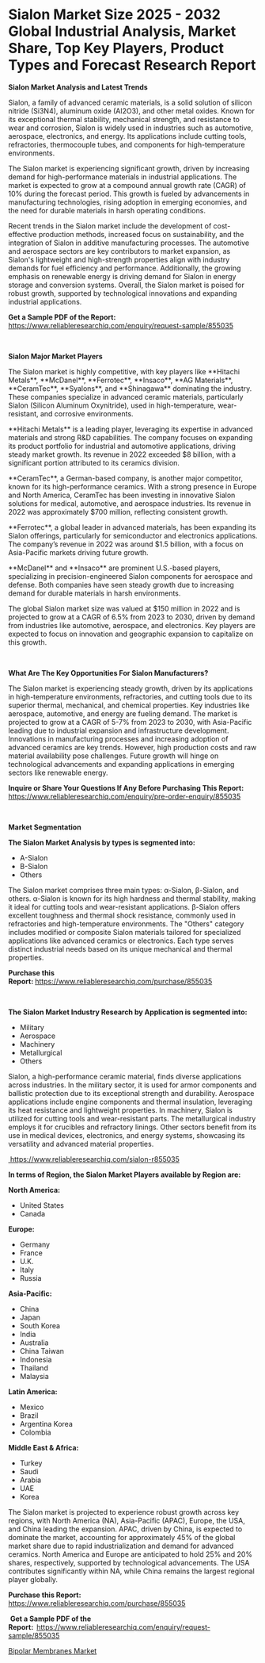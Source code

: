 <p><h1>Sialon Market Size 2025 - 2032 Global Industrial Analysis, Market Share, Top Key Players, Product Types and Forecast Research Report</h1></p><p><strong>Sialon Market Analysis and Latest Trends</strong></p>
<p><p>Sialon, a family of advanced ceramic materials, is a solid solution of silicon nitride (Si3N4), aluminum oxide (Al2O3), and other metal oxides. Known for its exceptional thermal stability, mechanical strength, and resistance to wear and corrosion, Sialon is widely used in industries such as automotive, aerospace, electronics, and energy. Its applications include cutting tools, refractories, thermocouple tubes, and components for high-temperature environments.</p><p>The Sialon market is experiencing significant growth, driven by increasing demand for high-performance materials in industrial applications. The market is expected to grow at a compound annual growth rate (CAGR) of 10% during the forecast period. This growth is fueled by advancements in manufacturing technologies, rising adoption in emerging economies, and the need for durable materials in harsh operating conditions.</p><p>Recent trends in the Sialon market include the development of cost-effective production methods, increased focus on sustainability, and the integration of Sialon in additive manufacturing processes. The automotive and aerospace sectors are key contributors to market expansion, as Sialon's lightweight and high-strength properties align with industry demands for fuel efficiency and performance. Additionally, the growing emphasis on renewable energy is driving demand for Sialon in energy storage and conversion systems. Overall, the Sialon market is poised for robust growth, supported by technological innovations and expanding industrial applications.</p></p>
<p><strong>Get a Sample PDF of the Report:&nbsp;</strong> <a href="https://www.reliableresearchiq.com/enquiry/request-sample/855035?utm_campaign=2099&utm_medium=2&utm_source=Github&utm_content=ia&utm_term=26012025&utm_id=sialon">https://www.reliableresearchiq.com/enquiry/request-sample/855035</a></p>
<p>&nbsp;</p>
<p><strong>Sialon Major Market Players</strong></p>
<p><p>The Sialon market is highly competitive, with key players like **Hitachi Metals**, **McDanel**, **Ferrotec**, **Insaco**, **AG Materials**, **CeramTec**, **Syalons**, and **Shinagawa** dominating the industry. These companies specialize in advanced ceramic materials, particularly Sialon (Silicon Aluminum Oxynitride), used in high-temperature, wear-resistant, and corrosive environments.</p><p>**Hitachi Metals** is a leading player, leveraging its expertise in advanced materials and strong R&D capabilities. The company focuses on expanding its product portfolio for industrial and automotive applications, driving steady market growth. Its revenue in 2022 exceeded $8 billion, with a significant portion attributed to its ceramics division.</p><p>**CeramTec**, a German-based company, is another major competitor, known for its high-performance ceramics. With a strong presence in Europe and North America, CeramTec has been investing in innovative Sialon solutions for medical, automotive, and aerospace industries. Its revenue in 2022 was approximately $700 million, reflecting consistent growth.</p><p>**Ferrotec**, a global leader in advanced materials, has been expanding its Sialon offerings, particularly for semiconductor and electronics applications. The company’s revenue in 2022 was around $1.5 billion, with a focus on Asia-Pacific markets driving future growth.</p><p>**McDanel** and **Insaco** are prominent U.S.-based players, specializing in precision-engineered Sialon components for aerospace and defense. Both companies have seen steady growth due to increasing demand for durable materials in harsh environments.</p><p>The global Sialon market size was valued at $150 million in 2022 and is projected to grow at a CAGR of 6.5% from 2023 to 2030, driven by demand from industries like automotive, aerospace, and electronics. Key players are expected to focus on innovation and geographic expansion to capitalize on this growth.</p></p>
<p>&nbsp;</p>
<p><strong>What Are The Key Opportunities For Sialon Manufacturers?</strong></p>
<p><p>The Sialon market is experiencing steady growth, driven by its applications in high-temperature environments, refractories, and cutting tools due to its superior thermal, mechanical, and chemical properties. Key industries like aerospace, automotive, and energy are fueling demand. The market is projected to grow at a CAGR of 5-7% from 2023 to 2030, with Asia-Pacific leading due to industrial expansion and infrastructure development. Innovations in manufacturing processes and increasing adoption of advanced ceramics are key trends. However, high production costs and raw material availability pose challenges. Future growth will hinge on technological advancements and expanding applications in emerging sectors like renewable energy.</p></p>
<p><strong>Inquire or Share Your Questions If Any Before Purchasing This Report:</strong> <a href="https://www.reliableresearchiq.com/enquiry/pre-order-enquiry/855035?utm_campaign=2099&utm_medium=2&utm_source=Github&utm_content=ia&utm_term=26012025&utm_id=sialon">https://www.reliableresearchiq.com/enquiry/pre-order-enquiry/855035</a></p>
<p>&nbsp;</p>
<p><strong>Market Segmentation</strong></p>
<p><strong>The Sialon Market Analysis by types is segmented into:</strong></p>
<p><ul><li>Α-Sialon</li><li>Β-Sialon</li><li>Others</li></ul></p>
<p><p>The Sialon market comprises three main types: α-Sialon, β-Sialon, and others. α-Sialon is known for its high hardness and thermal stability, making it ideal for cutting tools and wear-resistant applications. β-Sialon offers excellent toughness and thermal shock resistance, commonly used in refractories and high-temperature environments. The "Others" category includes modified or composite Sialon materials tailored for specialized applications like advanced ceramics or electronics. Each type serves distinct industrial needs based on its unique mechanical and thermal properties.</p></p>
<p><strong>Purchase this Report:&nbsp;</strong><a href="https://www.reliableresearchiq.com/purchase/855035?utm_campaign=2099&utm_medium=2&utm_source=Github&utm_content=ia&utm_term=26012025&utm_id=sialon">https://www.reliableresearchiq.com/purchase/855035</a></p>
<p>&nbsp;</p>
<p><strong>The Sialon Market Industry Research by Application is segmented into:</strong></p>
<p><ul><li>Military</li><li>Aerospace</li><li>Machinery</li><li>Metallurgical</li><li>Others</li></ul></p>
<p><p>Sialon, a high-performance ceramic material, finds diverse applications across industries. In the military sector, it is used for armor components and ballistic protection due to its exceptional strength and durability. Aerospace applications include engine components and thermal insulation, leveraging its heat resistance and lightweight properties. In machinery, Sialon is utilized for cutting tools and wear-resistant parts. The metallurgical industry employs it for crucibles and refractory linings. Other sectors benefit from its use in medical devices, electronics, and energy systems, showcasing its versatility and advanced material properties.</p></p>
<p><a href="https://www.reliableresearchiq.com/sialon-r855035?utm_campaign=2099&utm_medium=2&utm_source=Github&utm_content=ia&utm_term=26012025&utm_id=sialon">&nbsp;https://www.reliableresearchiq.com/sialon-r855035</a></p>
<p><strong>In terms of Region, the Sialon Market Players available by Region are:</strong></p>
<p>
    <p> <strong> North America: </strong>
        <ul>
            <li>United States</li>
            <li>Canada</li>
        </ul>
        </p> 
    <p> <strong> Europe: </strong>
        <ul>
            <li>Germany</li>
            <li>France</li>
            <li>U.K.</li>
            <li>Italy</li>
            <li>Russia</li>
        </ul>
        </p> 
    <p> <strong> Asia-Pacific: </strong>
        <ul>
            <li>China</li>
            <li>Japan</li>
            <li>South Korea</li>
            <li>India</li>
            <li>Australia</li>
            <li>China Taiwan</li>
            <li>Indonesia</li>
            <li>Thailand</li>
            <li>Malaysia</li>
        </ul>
        </p> 
    <p> <strong> Latin America: </strong>
        <ul>
            <li>Mexico</li>
            <li>Brazil</li>
            <li>Argentina Korea</li>
            <li>Colombia</li>
        </ul>
        </p> 
    <p> <strong> Middle East & Africa: </strong>
        <ul>
            <li>Turkey</li>
            <li>Saudi</li>
            <li>Arabia</li>
            <li>UAE</li>
            <li>Korea</li>
        </ul>
    </p>
    </p>
<p><p>The Sialon market is projected to experience robust growth across key regions, with North America (NA), Asia-Pacific (APAC), Europe, the USA, and China leading the expansion. APAC, driven by China, is expected to dominate the market, accounting for approximately 45% of the global market share due to rapid industrialization and demand for advanced ceramics. North America and Europe are anticipated to hold 25% and 20% shares, respectively, supported by technological advancements. The USA contributes significantly within NA, while China remains the largest regional player globally.</p></p>
<p><strong>Purchase this Report: </strong><a href="https://www.reliableresearchiq.com/purchase/855035?utm_campaign=2099&utm_medium=2&utm_source=Github&utm_content=ia&utm_term=26012025&utm_id=sialon">https://www.reliableresearchiq.com/purchase/855035</a></p>
<p>&nbsp;<strong>Get a Sample PDF of the Report:&nbsp;&nbsp;</strong><a href="https://www.reliableresearchiq.com/enquiry/request-sample/855035?utm_campaign=2099&utm_medium=2&utm_source=Github&utm_content=ia&utm_term=26012025&utm_id=sialon">https://www.reliableresearchiq.com/enquiry/request-sample/855035</a></p>
<p><strong></strong></p>
<p><p><a href="https://github.com/provorikovar/Market-Research-Report-List-7/blob/main/bipolar-membranes-market.md?utm_campaign=2099&utm_medium=2&utm_source=Github&utm_content=ia&utm_term=26012025&utm_id=sialon">Bipolar Membranes Market</a></p></p>